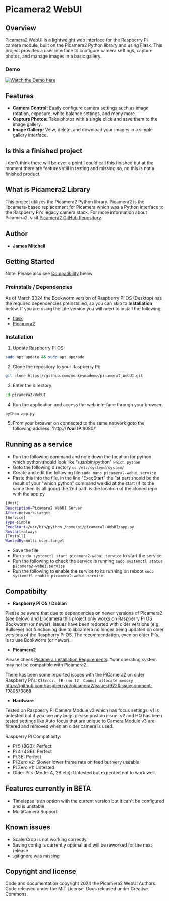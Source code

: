 # Picamera2 WebUI

## Overview

Picamera2 WebUI is a lightweight web interface for the Raspberry Pi camera module, built on the Picamera2 Python library and using Flask. This project provides a user interface to configure camera settings, capture photos, and manage images in a basic gallery.

### Demo

[![Watch the Demo here](https://img.youtube.com/vi/K_pSdu5fv1M/0.jpg)](https://www.youtube.com/watch?v=K_pSdu5fv1M)

## Features

- **Camera Control:** Easily configure camera settings such as image rotation, exposure, white balance settings, and meny more.
- **Capture Photos:** Take photos with a single click and save them to the image gallery.
- **Image Gallery:** Veiw, delete, and download your images in a simple gallery interface.

## Is this a finished project

I don't think there will be ever a point I could call this finished but at the moment there are features still in testing and missing so, no this is not a finished product.

## What is Picamera2 Library

This project utilizes the Picamera2 Python library. Picamera2 is the libcamera-based replacement for Picamera which was a Python interface to the Raspberry Pi's legacy camera stack. 
For more information about Picamera2, visit [Picamera2 GitHub Repository](https://github.com/raspberrypi/picamera2).

## Author

- **James Mitchell**

## Getting Started

Note: Please also see [Compatibility](#compatibilty) below

### Preinstalls / Dependencies

As of March 2024 the Bookworm version of Raspberry Pi OS (Desktop) has the required dependencies preinstalled, so you can skip to **Installation** below. If you are using the Lite version you will need to install the following:
- [flask](https://flask.palletsprojects.com/en/3.0.x/installation/#install-flask)
- [Picamera2](https://github.com/raspberrypi/picamera2)

### Installation

1. Update Raspberry Pi OS: 
```bash
sudo apt update && sudo apt upgrade
```
2. Clone the repository to your Raspberry Pi:
```bash
git clone https://github.com/monkeymademe/picamera2-WebUI.git
```
3. Enter the directory: 
```bash
cd picamera2-WebUI
```
4. Run the application and access the web interface through your browser.
```bash
python app.py
```
5. From your broswer on connected to the same network goto the following address: 'http://**Your IP**:8080/'

## Running as a service 

- Run the following command and note down the location for python which python should look like "/usr/bin/python" `which python`
- Goto the following directory `cd /etc/systemd/system/`
- Create and edit the following file `sudo nano picamera2-webui.service`
- Paste this into the file, in the line "ExecStart" the 1st part should be the result of your "which python" command we did at the start (if its the same then its all good) the 2nd path is the location of the cloned repo with the app.py
  
```bash
[Unit]
Description=Picamera2 WebUI Server
After=network.target
[Service]
Type=simple
ExecStart=/usr/bin/python /home/pi/picamera2-WebUI/app.py
Restart=always
[Install]
WantedBy=multi-user.target
```
- Save the file
- Run `sudo systemctl start picamera2-webui.service` to start the service 
- Run the following to check the service is running `sudo systemctl status picamera2-webui.service`
- Run the following to enable the service to its running on reboot `sudo systemctl enable picamera2-webui.service`
  
## Compatibilty

- **Raspberry Pi OS / Debian**

Please be aware that due to dependencies on newer versions of Picamera2 (see below) and Libcamera this project only works on Raspberry Pi OS Bookworm (or newer). Issues have been reported with older versions (e.g. Bullseye) not functioning due to libcamera no longer being updated on older versions of the Raspberry Pi OS. The recommendation, even on older Pi's, is to use Bookworm (or newer).

- **Picamera2**

Please check [Picamera installation Requirements](https://github.com/raspberrypi/picamera2?tab=readme-ov-file#installation). Your operating system may not be compatible with Picamera2.

There has been some reported issues with the PiCamera2 on older Raspberry Pi's: ```OSError: [Errno 12] Cannot allocate memory``` https://github.com/raspberrypi/picamera2/issues/972#issuecomment-1980573868

- **Hardware**

Tested on Raspberry Pi Camera Module v3 which has focus settings. v1 is untested but if you see any bugs please post an issue. v2 and HQ has been tested settings like Auto focus that are unique to Camera Module v3 are filtered and removed when an older camera is used.

Raspberry Pi Compatibilty: 

- Pi 5 (8GB): Perfect
- Pi 4 (4GB): Perfect
- Pi 3B: Perfect
- Pi Zero v2: Slower lower frame rate on feed but very useable
- Pi Zero v1: Untested
- Older Pi's (Model A, 2B etc): Untested but expected not to work well.

## Features currently in BETA

- Timelapse is an option with the current version but it can't be configured and is unstable
- MultiCamera Support

## Known issues 

- ScalerCrop is not working correctly
- Saving config is currently optimal and will be reworked for the next release
- .gitignore was missing
  
## Copyright and license

Code and documentation copyright 2024 the Picamera2 WebUI Authors. Code released under the MIT License. Docs released under Creative Commons.

